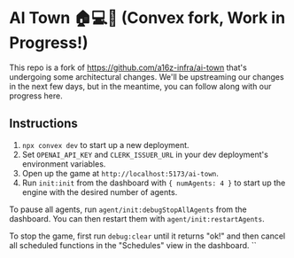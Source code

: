 # AI Town 🏠💻💌 (Convex fork, Work in Progress!)

This repo is a fork of https://github.com/a16z-infra/ai-town that's undergoing some architectural
changes. We'll be upstreaming our changes in the next few days, but in the meantime, you can
follow along with our progress here.

## Instructions

1. `npx convex dev` to start up a new deployment.
2. Set `OPENAI_API_KEY` and `CLERK_ISSUER_URL` in your dev deployment's environment variables.
3. Open up the game at `http://localhost:5173/ai-town`.
4. Run `init:init` from the dashboard with `{ numAgents: 4 }` to start up the engine with the desired number of agents.

To pause all agents, run `agent/init:debugStopAllAgents` from the dashboard. You can then restart them with
`agent/init:restartAgents`.

To stop the game, first run `debug:clear` until it returns "ok!" and then cancel all scheduled functions in the "Schedules" view in the dashboard.
``
